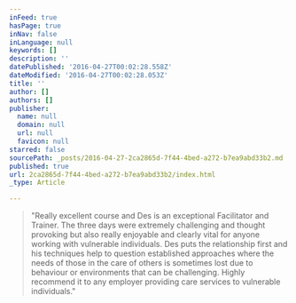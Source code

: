```yaml
---
inFeed: true
hasPage: true
inNav: false
inLanguage: null
keywords: []
description: ''
datePublished: '2016-04-27T00:02:28.558Z'
dateModified: '2016-04-27T00:02:28.053Z'
title: ''
author: []
authors: []
publisher:
  name: null
  domain: null
  url: null
  favicon: null
starred: false
sourcePath: _posts/2016-04-27-2ca2865d-7f44-4bed-a272-b7ea9abd33b2.md
published: true
url: 2ca2865d-7f44-4bed-a272-b7ea9abd33b2/index.html
_type: Article

---
```

> "Really excellent course and Des is an exceptional Facilitator and Trainer. The three days were extremely challenging and thought provoking but also really enjoyable and clearly vital for anyone working with vulnerable individuals. Des puts the relationship first and his techniques help to question established approaches where the needs of those in the care of others is sometimes lost due to behaviour or environments that can be challenging. Highly recommend it to any employer providing care services to vulnerable individuals."